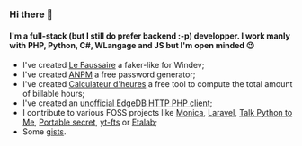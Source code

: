 ### Hi there 👋

#### I'm a full-stack (but I still do prefer backend :-p) developper. I work manly with PHP, Python, C#, WLangage and JS but I'm open minded :wink:

- I've created [Le Faussaire](https://github.com/TeddyBear06/windev-faussaire) a faker-like for Windev;
- I've created [ANPM](https://lfconsult.fr/anpm/index.html) a free password generator;
- I've created [Calculateur d'heures](https://lfconsult.fr/calculateur_heures.html) a free tool to compute the total amount of billable hours;
- I've created an [unofficial EdgeDB HTTP PHP client](https://github.com/TeddyBear06/edgedb-php);
- I contribute to various FOSS projects like [Monica](https://github.com/monicahq/monica/pulls?q=is%3Aclose+is%3Apr+author%3ATeddyBear06+), [Laravel](https://github.com/laravel/docs/pulls?q=is%3Aclose+is%3Apr+author%3ATeddyBear06+), [Talk Python to Me](https://github.com/mikeckennedy/cookiecutter-course/pulls?q=is%3Apr+is%3Aclose+author%3ATeddyBear06+), [Portable secret](https://github.com/mprimi/portable-secret/issues/7), [yt-fts](https://github.com/NotJoeMartinez/yt-fts/pulls?q=is%3Apr+author%3A%40me+is%3Aclosed) or [Etalab](https://github.com/etalab/jours-feries-france/pulls?q=is%3Aclose+is%3Apr+author%3ATeddyBear06+);
- Some [gists](https://gist.github.com/TeddyBear06).
